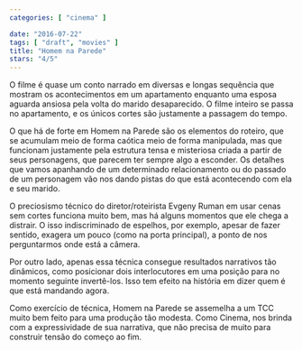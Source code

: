 ```yaml
---
categories: [ "cinema" ]

date: "2016-07-22"
tags: [ "draft", "movies" ]
title: "Homem na Parede"
stars: "4/5"
---
```

O filme é quase um conto narrado em diversas e longas sequência que mostram os acontecimentos em um apartamento enquanto uma esposa aguarda ansiosa pela volta do marido desaparecido. O filme inteiro se passa no apartamento, e os únicos cortes são justamente a passagem do tempo.

O que há de forte em Homem na Parede são os elementos do roteiro, que se acumulam meio de forma caótica meio de forma manipulada, mas que funcionam justamente pela estrutura tensa e misteriosa criada a partir de seus personagens, que parecem ter sempre algo a esconder. Os detalhes que vamos apanhando de um determinado relacionamento ou do passado de um personagem vão nos dando pistas do que está acontecendo com ela e seu marido.

O preciosismo técnico do diretor/roteirista Evgeny Ruman em usar cenas sem cortes funciona muito bem, mas há alguns momentos que ele chega a distrair. O isso indiscriminado de espelhos, por exemplo, apesar de fazer sentido, exagera um pouco (como na porta principal), a ponto de nos perguntarmos onde está a câmera.

Por outro lado, apenas essa técnica consegue resultados narrativos tão dinâmicos, como posicionar dois interlocutores em uma posição para no momento seguinte invertê-los. Isso tem efeito na história em dizer quem é que está mandando agora.

Como exercício de técnica, Homem na Parede se assemelha a um TCC muito bem feito para uma produção tão modesta. Como Cinema, nos brinda com a expressividade de sua narrativa, que não precisa de muito para construir tensão do começo ao fim.

